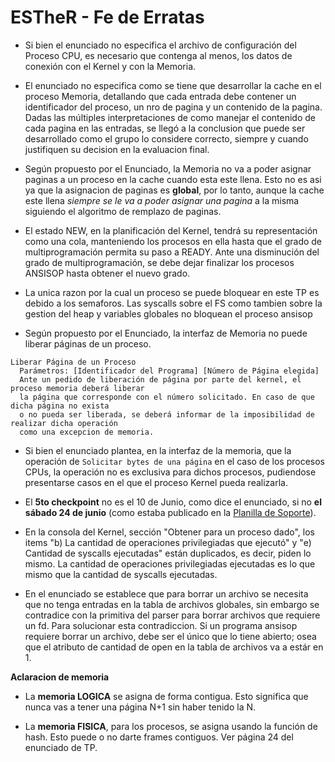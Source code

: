 # ESTheR - Fe de Erratas

* Si bien el enunciado no especifica el archivo de configuración del Proceso CPU, es necesario que contenga al menos, los datos de conexión con el Kernel y con la Memoria.

* El enunciado no especifica como se tiene que desarrollar la cache en el proceso Memoria, detallando que cada entrada debe contener un identificador del proceso, un nro de pagina y un contenido de la pagina. Dadas las múltiples interpretaciones de como manejar el contenido de cada pagina en las entradas, se llegó a la conclusion que puede ser desarrollado como el grupo lo considere correcto, siempre y cuando justifiquen su decision en la evaluacion final.

* Según propuesto por el Enunciado, la Memoria no va a poder asignar paginas a un proceso en la cache cuando esta este llena. Esto no es asi ya que la asignacion de paginas es **global**, por lo tanto, aunque la cache este llena *siempre se le va a poder asignar una pagina* a la misma siguiendo el algoritmo de remplazo de paginas.

* El estado NEW, en la planificación del Kernel, tendrá su representación como una cola, manteniendo los procesos en ella hasta que el grado de multiprogramación permita su paso a READY. Ante una disminución del grado de multiprogramación, se debe dejar finalizar los procesos ANSISOP hasta obtener el nuevo grado.

* La unica razon por la cual un proceso se puede bloquear en este TP es debido a los semaforos. Las syscalls sobre el FS como tambien sobre la gestion del heap y variables globales no bloquean el proceso ansisop

* Según propuesto por el Enunciado, la interfaz de Memoria no puede liberar páginas de un proceso. 
```
Liberar Página de un Proceso
  Parámetros: [Identificador del Programa] [Número de Página elegida]
  Ante un pedido de liberación de página por parte del kernel, el proceso memoria deberá liberar
  la página que corresponde con el número solicitado. En caso de que dicha página no exista
  o no pueda ser liberada, se deberá informar de la imposibilidad de realizar dicha operación
  como una excepcion de memoria.
```

* Si bien el enunciado plantea, en la interfaz de la memoria, que la operación de `Solicitar bytes de una página` en el caso de los procesos CPUs, la operación no es exclusiva para dichos procesos, pudiendose presentarse casos en el que el proceso Kernel pueda realizarla.

* El **5to checkpoint** no es el 10 de Junio, como dice el enunciado, si no **el sábado 24 de junio** (como estaba publicado en la [Planilla de Soporte](http://faq.utn.so/soporte)).

* En la consola del Kernel, sección "Obtener para un proceso dado", los items "b) La cantidad de operaciones privilegiadas que ejecutó" y "e) Cantidad de syscalls ejecutadas" están duplicados, es decir, piden lo mismo. La cantidad de operaciones privilegiadas ejecutadas es lo que mismo que la cantidad de syscalls ejecutadas.  

* En el enunciado se establece que para borrar un archivo se necesita que no tenga entradas en la tabla de archivos globales, sin embargo se contradice con la primitiva del parser para borrar archivos que requiere un fd. Para solucionar esta contradiccion. Si un programa ansisop requiere borrar un archivo, debe ser el único que lo tiene abierto; osea que el atributo de cantidad de open en la tabla de archivos va a estár en 1.


**Aclaracion de memoria**
* La **memoria LOGICA** se asigna de forma contigua. Esto significa que nunca vas a tener una página N+1 sin haber tenido la N.

* La **memoria FISICA**, para los procesos, se asigna usando la función de hash. Esto puede o no darte frames contiguos. Ver página 24 del enunciado de TP.
